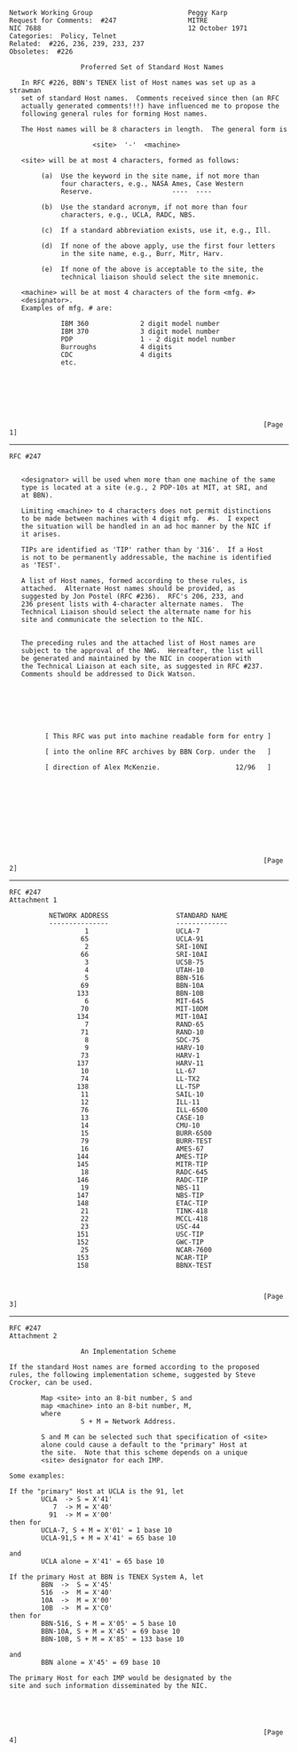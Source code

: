     Network Working Group                        Peggy Karp
    Request for Comments:  #247                  MITRE
    NIC 7688                                     12 October 1971
    Categories:  Policy, Telnet
    Related:  #226, 236, 239, 233, 237
    Obsoletes:  #226

                      Proferred Set of Standard Host Names

       In RFC #226, BBN's TENEX list of Host names was set up as a strawman
       set of standard Host names.  Comments received since then (an RFC
       actually generated comments!!!) have influenced me to propose the
       following general rules for forming Host names.

       The Host names will be 8 characters in length.  The general form is

                         <site>  '-'  <machine>

       <site> will be at most 4 characters, formed as follows:

            (a)  Use the keyword in the site name, if not more than
                 four characters, e.g., NASA Ames, Case Western
                 Reserve.                    ----  ----

            (b)  Use the standard acronym, if not more than four
                 characters, e.g., UCLA, RADC, NBS.

            (c)  If a standard abbreviation exists, use it, e.g., Ill.

            (d)  If none of the above apply, use the first four letters
                 in the site name, e.g., Burr, Mitr, Harv.

            (e)  If none of the above is acceptable to the site, the
                 technical liaison should select the site mnemonic.

       <machine> will be at most 4 characters of the form <mfg. #>
       <designator>.
       Examples of mfg. # are:

                 IBM 360             2 digit model number
                 IBM 370             3 digit model number
                 PDP                 1 - 2 digit model number
                 Burroughs           4 digits
                 CDC                 4 digits
                 etc.







                                                                    [Page 1]

------------------------------------------------------------------------

``` newpage
RFC #247


   <designator> will be used when more than one machine of the same
   type is located at a site (e.g., 2 PDP-10s at MIT, at SRI, and
   at BBN).

   Limiting <machine> to 4 characters does not permit distinctions
   to be made between machines with 4 digit mfg.  #s.  I expect
   the situation will be handled in an ad hoc manner by the NIC if
   it arises.

   TIPs are identified as 'TIP' rather than by '316'.  If a Host
   is not to be permanently addressable, the machine is identified
   as 'TEST'.

   A list of Host names, formed according to these rules, is
   attached.  Alternate Host names should be provided, as
   suggested by Jon Postel (RFC #236).  RFC's 206, 233, and
   236 present lists with 4-character alternate names.  The
   Technical Liaison should select the alternate name for his
   site and communicate the selection to the NIC.


   The preceding rules and the attached list of Host names are
   subject to the approval of the NWG.  Hereafter, the list will
   be generated and maintained by the NIC in cooperation with
   the Technical Liaison at each site, as suggested in RFC #237.
   Comments should be addressed to Dick Watson.







         [ This RFC was put into machine readable form for entry ]

         [ into the online RFC archives by BBN Corp. under the   ]

         [ direction of Alex McKenzie.                   12/96   ]











                                                                [Page 2]
```

------------------------------------------------------------------------

``` newpage
RFC #247
Attachment 1

          NETWORK ADDRESS                 STANDARD NAME
          ---------------                 -------------
                   1                      UCLA-7
                  65                      UCLA-91
                   2                      SRI-10NI
                  66                      SRI-10AI
                   3                      UCSB-75
                   4                      UTAH-10
                   5                      BBN-516
                  69                      BBN-10A
                 133                      BBN-10B
                   6                      MIT-645
                  70                      MIT-10DM
                 134                      MIT-10AI
                   7                      RAND-65
                  71                      RAND-10
                   8                      SDC-75
                   9                      HARV-10
                  73                      HARV-1
                 137                      HARV-11
                  10                      LL-67
                  74                      LL-TX2
                 138                      LL-TSP
                  11                      SAIL-10
                  12                      ILL-11
                  76                      ILL-6500
                  13                      CASE-10
                  14                      CMU-10
                  15                      BURR-6500
                  79                      BURR-TEST
                  16                      AMES-67
                 144                      AMES-TIP
                 145                      MITR-TIP
                  18                      RADC-645
                 146                      RADC-TIP
                  19                      NBS-11
                 147                      NBS-TIP
                 148                      ETAC-TIP
                  21                      TINK-418
                  22                      MCCL-418
                  23                      USC-44
                 151                      USC-TIP
                 152                      GWC-TIP
                  25                      NCAR-7600
                 153                      NCAR-TIP
                 158                      BBNX-TEST



                                                                [Page 3]
```

------------------------------------------------------------------------

``` newpage
RFC #247
Attachment 2

                  An Implementation Scheme

If the standard Host names are formed according to the proposed
rules, the following implementation scheme, suggested by Steve
Crocker, can be used.

        Map <site> into an 8-bit number, S and
        map <machine> into an 8-bit number, M,
        where
                  S + M = Network Address.

        S and M can be selected such that specification of <site>
        alone could cause a default to the "primary" Host at
        the site.  Note that this scheme depends on a unique
        <site> designator for each IMP.

Some examples:

If the "primary" Host at UCLA is the 91, let
        UCLA  -> S = X'41'
           7  -> M = X'40'
          91  -> M = X'00'
then for
        UCLA-7, S + M = X'01' = 1 base 10
        UCLA-91,S + M = X'41' = 65 base 10

and
        UCLA alone = X'41' = 65 base 10

If the primary Host at BBN is TENEX System A, let
        BBN  ->  S = X'45'
        516  ->  M = X'40'
        10A  ->  M = X'00'
        10B  ->  M = X'C0'
then for
        BBN-516, S + M = X'05' = 5 base 10
        BBN-10A, S + M = X'45' = 69 base 10
        BBN-10B, S + M = X'85' = 133 base 10

and
        BBN alone = X'45' = 69 base 10

The primary Host for each IMP would be designated by the
site and such information disseminated by the NIC.





                                                                [Page 4]
```
